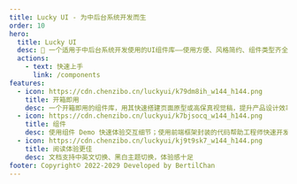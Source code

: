 ```yaml
---
title: Lucky UI - 为中后台系统开发而生
order: 10
hero:
  title: Lucky UI
  desc: 📖 一个适用于中后台系统开发使用的UI组件库——使用方便、风格简约、组件类型齐全
  actions:
    - text: 快速上手
      link: /components
features:
  - icon: https://cdn.chenzibo.cn/luckyui/k79dm8ih_w144_h144.png
    title: 开箱即用
    desc: 一个开箱即用的组件库，用其快速搭建页面原型或高保真视觉稿，提升产品设计效率
  - icon: https://cdn.chenzibo.cn/luckyui/k7bjsocq_w144_h144.png
    title: 组件
    desc: 使用组件 Demo 快速体验交互细节；使用前端框架封装的代码帮助工程师快速开发
  - icon: https://cdn.chenzibo.cn/luckyui/kj9t9sk7_w144_h144.png
    title: 阅读体验更佳
    desc: 文档支持中英文切换、黑白主题切换，体验感十足
footer: Copyright© 2022-2029 Developed by BertilChan
---
```

